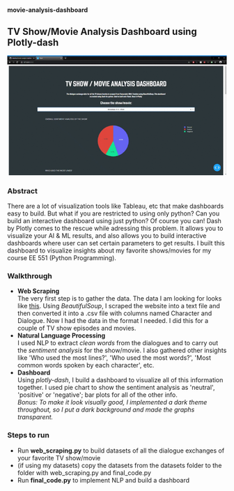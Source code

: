 #### movie-analysis-dashboard
## TV Show/Movie Analysis Dashboard using Plotly-dash

![](video.gif)

### Abstract
There are a lot of visualization tools like Tableau, etc that make dashboards easy to build. But what if you are restricted to using only python? Can you build an interactive dashboard using just python? Of course you can! Dash by Plotly comes to the rescue while adressing this problem. It allows you to visualize your AI & ML results, and also allows you to build interactive dashboards where user can set certain parameters to get results.
I built this dashboard to visualize insights about my favorite shows/movies for my course EE 551 (Python Programming).

### Walkthrough
- **Web Scraping**\
The very first step is to gather the data. The data I am looking for looks like [this](https://transcripts.fandom.com/wiki/Avengers:_Infinity_War). Using _BeautifulSoup_, I scraped the website into a text file and then converted it into a .csv file with columns named Character and Dialogue. Now I had the data in the format I needed. I did this for a couple of TV show episodes and movies.
- **Natural Language Processing**\
I used NLP to extract _clean words_ from the dialogues and to carry out the _sentiment analysis_ for the show/movie. I also gathered other insights like 'Who used the most lines?', 'Who used the most words?', 'Most common words spoken by each character', etc.
- **Dashboard**\
Using _plotly-dash_, I build a dashboard to visualize all of this information together. I used pie chart to show the sentiment analysis as 'neutral', 'positive' or 'negative'; bar plots for all of the other info.\
_Bonus: To make it look visually good, I implemented a dark theme throughout, so I put a dark background and made the graphs transparent._

### Steps to run
- Run **web_scraping.py** to build datasets of all the dialogue exchanges of your favorite TV show/movie
- (if using my datasets) copy the datasets from the datasets folder to the folder with web_scraping.py and final_code.py
- Run **final_code.py** to implement NLP and build a dashboard
